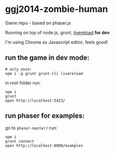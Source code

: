 ggj2014-zombie-human
====================

Game repo - based on phaser.js

Running on top of node.js, grunt, [livereload](https://chrome.google.com/webstore/detail/livereload/jnihajbhpnppcggbcgedagnkighmdlei?hl=en) **for dev**

I'm using Chrome as Javascript editor, feels good!


## run the game in dev mode:

```
# only once:
npm i -g grunt grunt-cli livereload
```

in root folder run:

```
npm i
grunt
open http://localhost:5423/
```



## run phaser for examples:

go to `phaser-master/` run:

```
npm i
grunt connect
open http://localhost:8000/examples
```



